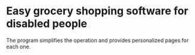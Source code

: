 # Easy grocery shopping software for disabled people
The program simplifies the operation and provides personalized pages for each one.
